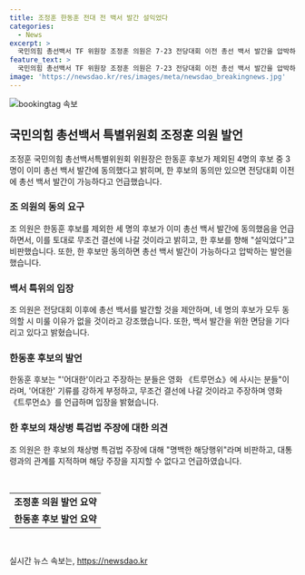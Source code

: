 ```yaml
---
title: 조정훈 한동훈 전대 전 백서 발간 설익었다
categories:
  - News
excerpt: >
  국민의힘 총선백서 TF 위원장 조정훈 의원은 7·23 전당대회 이전 총선 백서 발간을 압박하며, 한동훈 후보를 공격하고 후보 3명이 동의한 것을 강조했다. 한동훈 후보에 대해 특검법 주장은 해당행위라며 비판했고, 어대한 주장을 트루먼쇼에 비유하며 결선으로 향하는 의향을 강조했다.
feature_text: >
  국민의힘 총선백서 TF 위원장 조정훈 의원은 7·23 전당대회 이전 총선 백서 발간을 압박하며, 한동훈 후보를 공격하고 후보 3명이 동의한 것을 강조했다. 한동훈 후보에 대해 특검법 주장은 해당행위라며 비판했고, 어대한 주장을 트루먼쇼에 비유하며 결선으로 향하는 의향을 강조했다.
image: 'https://newsdao.kr/res/images/meta/newsdao_breakingnews.jpg'
---
```


<p><img src="https://newsdao.kr/res/images/meta/newsdao_breakingnews.jpg" alt="bookingtag 속보" /></p>

<h2 data-ke-size="size26">국민의힘 총선백서 특별위원회 조정훈 의원 발언</h2>

<p data-ke-size="size16">조정훈 국민의힘 총선백서특별위원회 위원장은 한동훈 후보가 제외된 4명의 후보 중 3명이 이미 총선 백서 발간에 동의했다고 밝히며, 한 후보의 동의만 있으면 전당대회 이전에 총선 백서 발간이 가능하다고 언급했습니다.</p>

<h3>조 의원의 동의 요구</h3>

<p data-ke-size="size16">조 의원은 한동훈 후보를 제외한 세 명의 후보가 이미 총선 백서 발간에 동의했음을 언급하면서, 이를 토대로 무조건 결선에 나갈 것이라고 밝히고, 한 후보를 향해 "설익었다"고 비판했습니다. 또한, 한 후보만 동의하면 총선 백서 발간이 가능하다고 압박하는 발언을 했습니다.</p>

<h3>백서 특위의 입장</h3>

<p data-ke-size="size16">조 의원은 전당대회 이후에 총선 백서를 발간할 것을 제안하며, 네 명의 후보가 모두 동의할 시 미룰 이유가 없을 것이라고 강조했습니다. 또한, 백서 발간을 위한 면담을 기다리고 있다고 밝혔습니다.</p>

<h3>한동훈 후보의 발언</h3>

<p data-ke-size="size16">한동훈 후보는 "'어대한'이라고 주장하는 분들은 영화 《트루먼쇼》에 사시는 분들"이라며, '어대한' 기류를 강하게 부정하고, 무조건 결선에 나갈 것이라고 주장하며 영화 《트루먼쇼》를 언급하며 입장을 밝혔습니다.</p>

<h3>한 후보의 채상병 특검법 주장에 대한 의견</h3>

<p data-ke-size="size16">조 의원은 한 후보의 채상병 특검법 주장에 대해 "명백한 해당행위"라며 비판하고, 대통령과의 관계를 지적하며 해당 주장을 지지할 수 없다고 언급하였습니다.</p>

<p data-ke-size="size16">&nbsp;</p>

<table>
    <tbody>
        <tr>
            <td style="text-align: center; height: 17px;"><b>조정훈 의원 발언 요약</b></td>
        </tr>
        <tr>
            <td style="text-align: center; height: 17px;"><b>한동훈 후보 발언 요약</b></td>
        </tr>
    </tbody>
</table>

<p data-ke-size="size16">&nbsp;</p>
실시간 뉴스 속보는, <a href="https://newsdao.kr" rel="dofollow">https://newsdao.kr</a>



